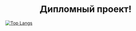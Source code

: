 <div align="center">
  <h1>Дипломный проект!</h1>
</div>


[![Top Langs](https://github-readme-stats.vercel.app/api/top-langs/?username=MaRiNaChursina)](https://github.com/anuraghazra/github-readme-stats)
